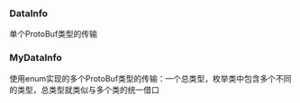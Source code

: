 ### DataInfo
单个ProtoBuf类型的传输
### MyDataInfo
使用enum实现的多个ProtoBuf类型的传输：一个总类型，枚举类中包含多个不同的类型，总类型就类似与多个类的统一借口